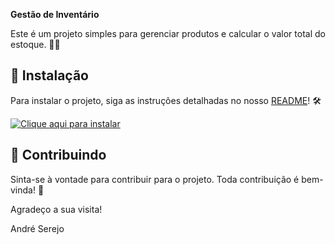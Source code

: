 **Gestão de Inventário**

Este é um projeto simples para gerenciar produtos e calcular o valor total do estoque. 💼✨

## 🚀 Instalação

Para instalar o projeto, siga as instruções detalhadas no nosso [README](https://github.com/AndreSerejo/Gestao-Inventario/blob/master/README.md)! 🛠️

[![Clique aqui para instalar](https://img.shields.io/badge/Clique_aqui_para_instalar-brightgreen.svg)](https://github.com/AndreSerejo/Gestao-Inventario/blob/master/README.md)

## 🤝 Contribuindo

Sinta-se à vontade para contribuir para o projeto. Toda contribuição é bem-vinda! 🙌

Agradeço a sua visita!

André Serejo


